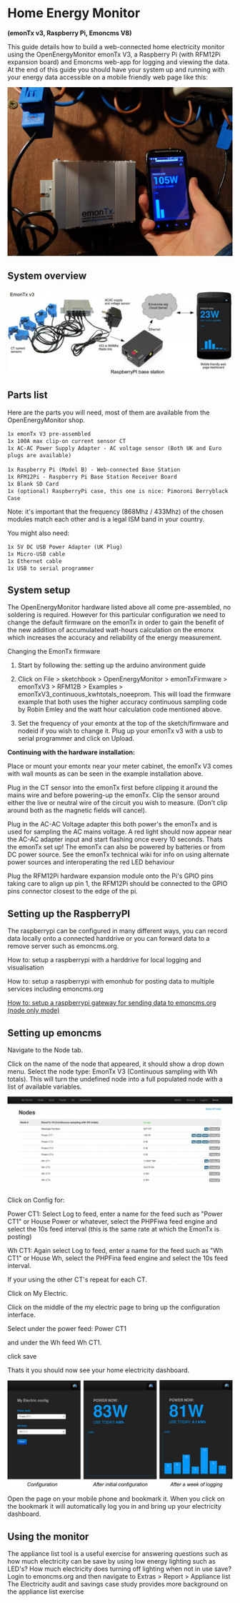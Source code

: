 # Home Energy Monitor

**(emonTx v3, Raspberry Pi, Emoncms V8)**

This guide details how to build a web-connected home electricity monitor using the OpenEnergyMonitor emonTx V3, a Raspberry Pi (with RFM12Pi expansion board) and Emoncms web-app for logging and viewing the data. At the end of this guide you should have your system up and running with your energy data accessible on a mobile friendly web page like this:

![System overview](files/cover.jpg)

## System overview

![System overview](files/system.jpg)

## Parts list

Here are the parts you will need, most of them are available from the OpenEnergyMonitor shop.

    1x emonTx V3 pre-assembled
    1x 100A max clip-on current sensor CT
    1x AC-AC Power Supply Adapter - AC voltage sensor (Both UK and Euro plugs are available)

    1x Raspberry Pi (Model B) - Web-connected Base Station
    1x RFM12Pi - Raspberry Pi Base Station Receiver Board
    1x Blank SD Card
    1x (optional) RaspberryPi case, this one is nice: Pimoroni Berryblack Case

Note: it's important that the frequency (868Mhz / 433Mhz) of the chosen modules match each other and is a legal ISM band in your country.

You might also need:

    1x 5V DC USB Power Adapter (UK Plug)
    1x Micro-USB cable
    1x Ethernet cable
    1x USB to serial programmer

## System setup

The OpenEnergyMonitor hardware listed above all come pre-assembled, no soldering is required. However for this particular configuration we need to change the default firmware on the emonTx in order to gain the benefit of the new addition of accumulated watt-hours calculation on the emonx which increases the accuracy and reliability of the energy measurement.

Changing the EmonTx firmware

1. Start by following the: setting up the arduino anvironment guide

2. Click on File > sketchbook > OpenEnergyMonitor > emonTxFirmware > emonTxV3 > 
RFM12B > Examples > emonTxV3_continuous_kwhtotals_noeeprom. This will load the 
firmware example that both uses the higher accuracy continuous sampling code by 
Robin Emley and the watt hour calculation code mentioned above.

3. Set the frequency of your emontx at the top of the sketch/firmware and nodeid 
if you wish to change it. Plug up your emonTx v3 with a usb to serial programmer 
and click on Upload.

**Continuing with the hardware installation:**

Place or mount your emontx near your meter cabinet, the emonTx V3 comes with wall mounts as can be seen in the example installation above.

Plug in the CT sensor into the emonTx first before clipping it around the mains wire and before powering-up the emonTx. Clip the sensor around either the live or neutral wire of the circuit you wish to measure. (Don't clip around both as the magnetic fields will cancel).

Plug in the AC-AC Voltage adapter this both power's the emonTx and is used for sampling the AC mains voltage. A red light should now appear near the AC-AC adapter input and start flashing once every 10 seconds. Thats the emonTx set up! The emonTx can also be powered by batteries or from DC power source. See the emonTx technical wiki for info on using alternate power sources and interoperating the red LED behaviour

Plug the RFM12Pi hardware expansion module onto the Pi's GPIO pins taking care to align up pin 1, the RFM12Pi should be connected to the GPIO pins connector closest to the edge of the pi.

## Setting up the RaspberryPI

The raspberrypi can be configured in many different ways, you can record data locally onto a connected harddrive or you can forward data to a remove server such as emoncms.org.

How to: setup a raspberrypi with a harddrive for local logging and visualisation

How to: setup a raspberrypi with emonhub for posting data to multiple services including emoncms.org

[How to: setup a raspberrypi gateway for sending data to emoncms.org (node only mode)](../../Modules/RaspberryPI/Gateway/gateway.md)

## Setting up emoncms

Navigate to the Node tab.

Click on the name of the node that appeared, it should show a drop down menu. Select the node type: EmonTx V3 (Continuous sampling with Wh totals). This will turn the undefined node into a full populated node with a list of available variables.

![System overview](files/nodes.png)

Click on Config for:

Power CT1: Select Log to feed, enter a name for the feed such as "Power CT1" or House Power or whatever, select the PHPFiwa feed engine and select the 10s feed interval (this is the same rate at which the EmonTx is posting)

Wh CT1: Again select Log to feed, enter a name for the feed such as "Wh CT1" or House Wh, select the PHPFina feed engine and select the 10s feed interval.

If your using the other CT's repeat for each CT.

Click on My Electric.

Click on the middle of the my electric page to bring up the configuration interface.

Select under the power feed: Power CT1

and under the Wh feed Wh CT1.

click save

Thats it you should now see your home electricity dashboard.

![System overview](files/emoncms_myelectric.png)

Open the page on your mobile phone and bookmark it. When you click on the bookmark it will automatically log you in and bring up your electricity dashboard.

## Using the monitor

The appliance list tool is a useful exercise for answering questions such as how much electricity can be save by using low energy lighting such as LED's? How much electricity does turning off lighting when not in use save?
Login to emoncms.org and then navigate to Extras > Report > Appliance list
The Electricity audit and savings case study provides more background on the appliance list exercise
